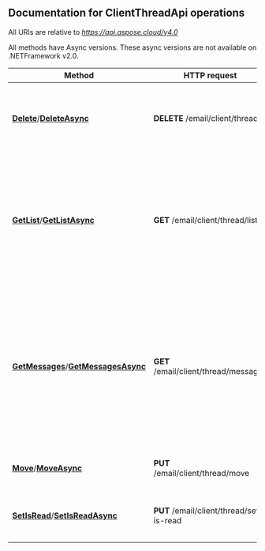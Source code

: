 

## Documentation for ClientThreadApi operations

All URIs are relative to *https://api.aspose.cloud/v4.0*

All methods have Async versions. These async versions are not available on .NETFramework v2.0.

Method | HTTP request | Description
------------- | ------------- | -------------
[**Delete**](ClientThreadApi.md#Delete)/[**DeleteAsync**](ClientThreadApi.md#DeleteAsync)| **DELETE** /email/client/thread| Delete thread by id. All messages from thread will also be deleted.             
[**GetList**](ClientThreadApi.md#GetList)/[**GetListAsync**](ClientThreadApi.md#GetListAsync)| **GET** /email/client/thread/list| Get message threads from folder. All messages are partly fetched (without email body and some other fields).             
[**GetMessages**](ClientThreadApi.md#GetMessages)/[**GetMessagesAsync**](ClientThreadApi.md#GetMessagesAsync)| **GET** /email/client/thread/messages| Get messages from thread by id. All messages are fully fetched. For accounts with CacheFile only cached messages will be returned.             
[**Move**](ClientThreadApi.md#Move)/[**MoveAsync**](ClientThreadApi.md#MoveAsync)| **PUT** /email/client/thread/move| Move thread to another folder.             
[**SetIsRead**](ClientThreadApi.md#SetIsRead)/[**SetIsReadAsync**](ClientThreadApi.md#SetIsReadAsync)| **PUT** /email/client/thread/set-is-read| Mark all messages in thread as read or unread.             



